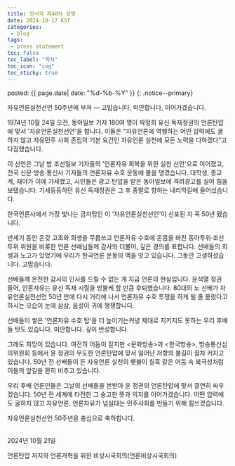 ```yaml
---
title: 언시국 제40차 성명
date: 2024-10-17 KST
categories:
 - blog
tags:
 - press statement
toc: false
toc_label: "목차"
toc_icon: "cog"
toc_sticky: true
---
```


posted: {{ page.date| date: "%d-%b-%Y" }}
{: .notice--primary}


자유언론실천선언 50주년에 부쳐
&mdash;
고맙습니다, 미안합니다, 이어가겠습니다.

1974년 10월 24일 오전, 동아일보 기자 180여 명이 박정희 유신 독재정권의 언론탄압에 맞서 '자유언론실천선언'을 합니다. 이들은 "자유언론에 역행하는 어떤 압력에도 굴하지 않고 자유민주 사회 존립의 기본 요건인 자유언론 실천에 모든 노력을 다하겠다"고 다짐했습니다.

이 선언은 그날 밤 조선일보 기자들의 '언론자유 회복을 위한 실천 선언'으로 이어졌고, 전국 신문·방송·통신사 기자들의 언론자유 수호 운동에 불을 댕겼습니다. 대학생, 종교계, 재야가 이에 가세했고, 시민들은 광고 탄압을 받은 동아일보에 격려광고를 실어 힘을 보탰습니다. 기세등등하던 유신 독재정권은 그 후 종말로 향하는 내리막길에 들어섰습니다.

한국언론사에서 가장 빛나는 금자탑인 이 '자유언론실천선언'이 선포된 지 꼭 50년 됐습니다.

반세기 동안 온갖 고초와 희생을 무릅쓰고 언론자유 수호에 온몸을 바친 동아투위·조선투위 위원을 비롯한 언론 선배님들께 감사와 더불어, 깊은 경의를 표합니다. 선배들의 희생과 노고가 있었기에 우리가 한국언론 운동의 맥을 잇고 있습니다. 그동안 고생하셨습니다. 고맙습니다.

선배들께 온전한 감사의 인사를 드릴 수 없는 게 지금 언론의 현실입니다. 윤석열 정권 들어, 언론자유는 유신 독재 시절을 방불케 할 만큼 후퇴했습니다. 80대의 노 선배가 자유언론실천선언 50년 만에 다시 거리에 나서 언론자유 수호 투쟁을 하게 될 줄 몰랐다고 하시는 모습이 눈에 삼삼, 음성이 귀에 쟁쟁합니다.

선배들이 쌓은 '언론자유 수호 탑'을 더 높이기는커녕 제대로 지키지도 못하는 우리 후배들 탓도 있습니다. 미안합니다. 깊이 반성합니다.

그래도 희망이 있습니다. 여전히 어둠이 짙지만 &lt;문화방송&gt;과 &lt;한국방송&gt;, 방송통신심의위원회 등에서 윤 정권의 무도한 언론탄압에 맞서 일어난 저항의 불길이 점차 커지고 있습니다. 50년 전 선배들이 든 자유언론 실천의 횃불이 칠흑 같은 어둠 속 북극성처럼 이들의 앞길을 환히 비추고 있습니다.

우리 후배 언론인들은 그날의 선배들을 본받아 윤 정권의 언론탄압에 맞서 결연히 싸우겠습니다. 50년 전 세계에 타전한 그 숭고한 뜻과 의지를 이어가겠습니다. 어떤 압력에도 굴하지 않고 자유언론, 언론자유가 넘실대는 민주사회를 만들기 위해 힘쓰겠습니다.

자유언론실천선언 50주년을 충심으로 축하합니다.


<br>
2024년 10월 21일

언론탄압 저지와 언론개혁을 위한 비상시국회의(언론비상시국회의)

